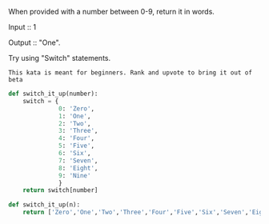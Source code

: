 When provided with a number between 0-9, return it in words.

Input :: 1

Output :: "One".

Try using "Switch" statements.

    This kata is meant for beginners. Rank and upvote to bring it out of beta
```py
def switch_it_up(number):
    switch = {
              0: 'Zero',
              1: 'One',
              2: 'Two',
              3: 'Three',
              4: 'Four',
              5: 'Five',
              6: 'Six',
              7: 'Seven',
              8: 'Eight',
              9: 'Nine'                         
              }
    return switch[number]
```
```py
def switch_it_up(n):
    return ['Zero','One','Two','Three','Four','Five','Six','Seven','Eight','Nine'][n]
```
